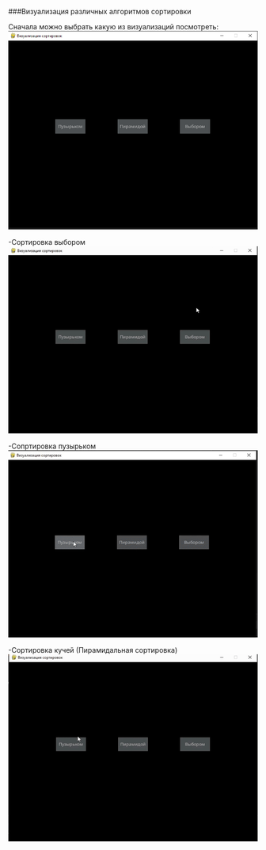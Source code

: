 ###Визуализация различных алгоритмов сортировки

Сначала можно выбрать какую из визуализаций посмотреть:
![Начальное окно](picture.png)

-Сортировка выбором
![Пример Визуализации](selection_sort.gif)

-Сопртировка пузырьком
![Пример Визуализации](bubble_sort.gif)

-Сортировка кучей (Пирамидальная сортировка)
![Пример Визуализации](piramid_sort.gif)
